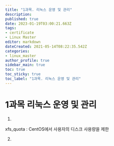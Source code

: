 ```yaml
---
title: "1과목. 리눅스 운영 및 관리"
description: 
published: true
date: 2023-01-19T03:00:21.663Z
tags: 
- certificate
- Linux Master
editor: markdown
dateCreated: 2021-05-14T08:22:35.542Z
categories: 
- linux_master
author_profile: true
sidebar_main: true
toc: true
toc_sticky: true
toc_label: "1과목. 리눅스 운영 및 관리"
---
```


# 1과목 리눅스 운영 및 관리
1. 
xfs_quota : CentOS에서 사용자의 디스크 사용량을 제한
	
2. 
